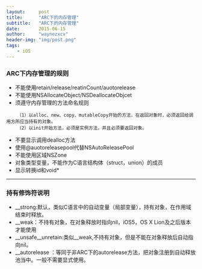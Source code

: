 ```yaml
---
layout:     post
title:      "ARC下的内存管理"
subtitle:   "ARC下的内存管理"
date:       2015-06-15
author:     "waynezxcv"
header-img: "img/post.png"
tags:
    - iOS
---
```



### ARC下内存管理的规则
* 不能使用retain/release/reatinCount/auotorelease
* 不能使用NSAllocateObject/NSDeallocateObjcet
* 须遵守内存管理的方法命名规则

```
	（1）以alloc、new、copy、mutableCopy开始的方法，在返回对象时，必须返回给调用方所应当持有的对象。
	（2）以init开始方法，必须是实例方法，并且必须要返回对象。
```

* 不要显示调用dealloc方法
* 使用@auotoreleasepool代替NSAutoReleasePool
* 不能使用区域NSZone
* 对象类型变量，不能作为C语言结构体（struct，union）的成员
* 显示转换id和void*

***

### 持有修饰符说明

* \__strong:默认，类似C语言中的自动变量（局部变量），持有对象，在作用域结束时释放。
* \__weak：不持有对象，在对象释放时指向nil，iOS5，OS X Lion及之后版本才能使用
* \__unsafe__unretain:类似__weak,不持有对象，但是不能在对象释放后自动指向nil。
* \__autorelease ：等同于非ARC下的autorelease方法，把对象注册到自动释放池当中。一般不需要显式使用。